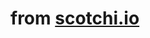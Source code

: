 from [scotchi.io](https://scotch.io/tutorials/javascript-promises-for-dummies)
=============================================
